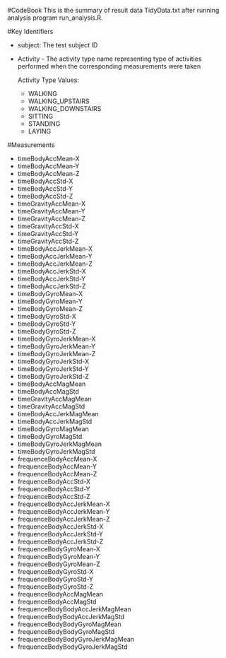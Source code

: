 #CodeBook
This is the summary of result data TidyData.txt after running analysis program run_analysis.R.

#Key Identifiers
* subject: The test subject ID
* Activity - The activity type name representing type of activities performed when the corresponding measurements were taken

  Activity Type Values:
  - WALKING
  - WALKING_UPSTAIRS
  - WALKING_DOWNSTAIRS
  - SITTING
  - STANDING
  - LAYING

#Measurements
* timeBodyAccMean-X
* timeBodyAccMean-Y
* timeBodyAccMean-Z
* timeBodyAccStd-X
* timeBodyAccStd-Y
* timeBodyAccStd-Z
* timeGravityAccMean-X
* timeGravityAccMean-Y
* timeGravityAccMean-Z
* timeGravityAccStd-X
* timeGravityAccStd-Y
* timeGravityAccStd-Z
* timeBodyAccJerkMean-X
* timeBodyAccJerkMean-Y
* timeBodyAccJerkMean-Z
* timeBodyAccJerkStd-X
* timeBodyAccJerkStd-Y
* timeBodyAccJerkStd-Z
* timeBodyGyroMean-X
* timeBodyGyroMean-Y
* timeBodyGyroMean-Z
* timeBodyGyroStd-X
* timeBodyGyroStd-Y
* timeBodyGyroStd-Z
* timeBodyGyroJerkMean-X
* timeBodyGyroJerkMean-Y
* timeBodyGyroJerkMean-Z
* timeBodyGyroJerkStd-X
* timeBodyGyroJerkStd-Y
* timeBodyGyroJerkStd-Z
* timeBodyAccMagMean
* timeBodyAccMagStd
* timeGravityAccMagMean
* timeGravityAccMagStd
* timeBodyAccJerkMagMean
* timeBodyAccJerkMagStd
* timeBodyGyroMagMean
* timeBodyGyroMagStd
* timeBodyGyroJerkMagMean
* timeBodyGyroJerkMagStd
* frequenceBodyAccMean-X
* frequenceBodyAccMean-Y
* frequenceBodyAccMean-Z
* frequenceBodyAccStd-X
* frequenceBodyAccStd-Y
* frequenceBodyAccStd-Z
* frequenceBodyAccJerkMean-X
* frequenceBodyAccJerkMean-Y
* frequenceBodyAccJerkMean-Z
* frequenceBodyAccJerkStd-X
* frequenceBodyAccJerkStd-Y
* frequenceBodyAccJerkStd-Z
* frequenceBodyGyroMean-X
* frequenceBodyGyroMean-Y
* frequenceBodyGyroMean-Z
* frequenceBodyGyroStd-X
* frequenceBodyGyroStd-Y
* frequenceBodyGyroStd-Z
* frequenceBodyAccMagMean
* frequenceBodyAccMagStd
* frequenceBodyBodyAccJerkMagMean
* frequenceBodyBodyAccJerkMagStd
* frequenceBodyBodyGyroMagMean
* frequenceBodyBodyGyroMagStd
* frequenceBodyBodyGyroJerkMagMean
* frequenceBodyBodyGyroJerkMagStd

